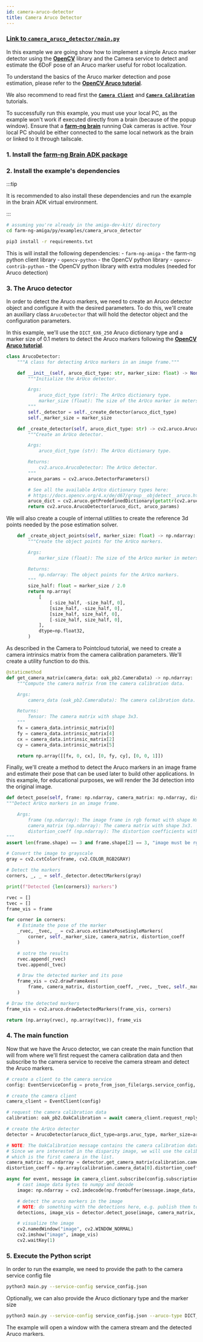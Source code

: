```yaml
---
id: camera-aruco-detector
title: Camera Aruco Detector
---
```


### [Link to `camera_aruco_detector/main.py`](https://github.com/farm-ng/farm-ng-amiga/blob/main-v2/py/examples/camera_aruco_detector/main.py)

In this example we are going show how to implement a simple Aruco marker detector
using the [**OpenCV**](https://opencv.org/) library and the Camera service to
detect and estimate the 6DoF pose of an Aruco marker useful for robot localization.

To understand the basics of the Aruco marker detection and pose estimation, please
refer to the [**OpenCV Aruco tutorial**](https://docs.opencv.org/master/d5/dae/tutorial_aruco_detection.html).

We also recommend to read first the
[**`Camera Client`**](/docs/examples/camera_client) and
[**`Camera Calibration`**](/docs/examples/camera_calibration) tutorials.

To successfully run this example, you must use your local PC, as the example won't
work if executed directly from a brain (because of the popup window).
Ensure that a [**farm-ng brain**](/docs/brain/) running Oak cameras is active.
Your local PC should be either connected to the same local network as the brain
or linked to it through tailscale.

### 1. Install the [farm-ng Brain ADK package](/docs/brain/brain-install)

### 2. Install the example's dependencies

:::tip

It is recommended to also install these dependencies and run the
example in the brain ADK virtual environment.

:::

```bash
# assuming you're already in the amiga-dev-kit/ directory
cd farm-ng-amiga/py/examples/camera_aruco_detector
```

```bash
pip3 install -r requirements.txt
```

This is will install the following dependencies:
    - `farm-ng-amiga` - the farm-ng python client library
    - `opencv-python` - the OpenCV python library
    - `opencv-contrib-python` - the OpenCV python library with extra modules (needed for Aruco detection)

### 3. The Aruco detector

In order to detect the Aruco markers, we need to create an Aruco detector object and
configure it with the desired parameters. To do this, we'll create an auxiliary class
`ArucoDetector` that will hold the detector object and the configuration parameters.

In this example, we'll use the `DICT_6X6_250` Aruco dictionary type and a marker size of 0.1 meters
to detect the Aruco markers following the [**OpenCV Aruco tutorial**](https://docs.opencv.org/master/d5/dae/tutorial_aruco_detection.html).

```python
class ArucoDetector:
    """A class for detecting ArUco markers in an image frame."""

    def __init__(self, aruco_dict_type: str, marker_size: float) -> None:
        """Initialize the ArUco detector.

        Args:
            aruco_dict_type (str): The ArUco dictionary type.
            marker_size (float): The size of the ArUco marker in meters.
        """
        self._detector = self._create_detector(aruco_dict_type)
        self._marker_size = marker_size

    def _create_detector(self, aruco_dict_type: str) -> cv2.aruco.ArucoDetector:
        """Create an ArUco detector.

        Args:
            aruco_dict_type (str): The ArUco dictionary type.

        Returns:
            cv2.aruco.ArucoDetector: The ArUco detector.
        """
        aruco_params = cv2.aruco.DetectorParameters()

        # See all the available ArUco dictionary types here:
        # https://docs.opencv.org/4.x/de/d67/group__objdetect__aruco.html#ga4e13135a118f497c6172311d601ce00d
        aruco_dict = cv2.aruco.getPredefinedDictionary(getattr(cv2.aruco, aruco_dict_type))
        return cv2.aruco.ArucoDetector(aruco_dict, aruco_params)
```

We will also create a couple of internal utilities to create the reference 3d points needed by the
pose estimation solver.

```python
    def _create_object_points(self, marker_size: float) -> np.ndarray:
        """Create the object points for the ArUco markers.

        Args:
            marker_size (float): The size of the ArUco marker in meters.

        Returns:
            np.ndarray: The object points for the ArUco markers.
        """
        size_half: float = marker_size / 2.0
        return np.array(
            [
                [-size_half, -size_half, 0],
                [size_half, -size_half, 0],
                [size_half, size_half, 0],
                [-size_half, size_half, 0],
            ],
            dtype=np.float32,
        )
```

As described in the Camera to Pointcloud tutorial, we need to create a camera intrinsics matrix
from the camera calibration parameters. We'll create a utility function to do this.

```python
@staticmethod
def get_camera_matrix(camera_data: oak_pb2.CameraData) -> np.ndarray:
    """Compute the camera matrix from the camera calibration data.

    Args:
        camera_data (oak_pb2.CameraData): The camera calibration data.

    Returns:
        Tensor: The camera matrix with shape 3x3.
    """
    fx = camera_data.intrinsic_matrix[0]
    fy = camera_data.intrinsic_matrix[4]
    cx = camera_data.intrinsic_matrix[2]
    cy = camera_data.intrinsic_matrix[5]

    return np.array([[fx, 0, cx], [0, fy, cy], [0, 0, 1]])
```

Finally, we'll create a method to detect the Aruco markers in an image frame and estimate their
pose that can be used later to build other applications. In this example, for educational purposes,
we will render the 3d detection into the original image.

```python
def detect_pose(self, frame: np.ndarray, camera_matrix: np.ndarray, distortion_coeff: np.ndarray):
"""Detect ArUco markers in an image frame.

    Args:
        frame (np.ndarray): The image frame in rgb format with shape HxWx3.
        camera_matrix (np.ndarray): The camera matrix with shape 3x3.
        distortion_coeff (np.ndarray): The distortion coefficients with shape 1x5.
"""
assert len(frame.shape) == 3 and frame.shape[2] == 3, "image must be rgb"

# Convert the image to grayscale
gray = cv2.cvtColor(frame, cv2.COLOR_RGB2GRAY)

# Detect the markers
corners, _, _ = self._detector.detectMarkers(gray)

print(f"Detected {len(corners)} markers")

rvec = []
tvec = []
frame_vis = frame

for corner in corners:
    # Estimate the pose of the marker
    _rvec, _tvec, _ = cv2.aruco.estimatePoseSingleMarkers(
        corner, self._marker_size, camera_matrix, distortion_coeff
    )

    # sotre the results
    rvec.append(_rvec)
    tvec.append(_tvec)

    # Draw the detected marker and its pose
    frame_vis = cv2.drawFrameAxes(
        frame, camera_matrix, distortion_coeff, _rvec, _tvec, self._marker_size * 0.5
    )

# Draw the detected markers
frame_vis = cv2.aruco.drawDetectedMarkers(frame_vis, corners)

return (np.array(rvec), np.array(tvec)), frame_vis
```

### 4. The main function

Now that we have the Aruco detector, we can create the main function that will from where we'll
first request the camera calibration data and then subscribe to the camera service to receive
the camera stream and detect the Aruco markers.

```python
# create a client to the camera service
config: EventServiceConfig = proto_from_json_file(args.service_config, EventServiceConfig())

# create the camera client
camera_client = EventClient(config)

# request the camera calibration data
calibration: oak_pb2.OakCalibration = await camera_client.request_reply("/calibration", Empty(), decode=True)

# create the ArUco detector
detector = ArucoDetector(aruco_dict_type=args.aruc_type, marker_size=args.marker_size)

# NOTE: The OakCalibration message contains the camera calibration data for all the cameras.
# Since we are interested in the disparity image, we will use the calibration data for the right camera
# which is the first camera in the list.
camera_matrix: np.ndarray = detector.get_camera_matrix(calibration.camera_data[0])
distortion_coeff = np.array(calibration.camera_data[0].distortion_coeff)

async for event, message in camera_client.subscribe(config.subscriptions[0], decode=True):
    # cast image data bytes to numpy and decode
    image: np.ndarray = cv2.imdecode(np.frombuffer(message.image_data, dtype="uint8"), cv2.IMREAD_UNCHANGED)

    # detect the aruco markers in the image
    # NOTE: do something with the detections here, e.g. publish them to the event service
    detections, image_vis = detector.detect_pose(image, camera_matrix, distortion_coeff)

    # visualize the image
    cv2.namedWindow("image", cv2.WINDOW_NORMAL)
    cv2.imshow("image", image_vis)
    cv2.waitKey(1)
```

### 5. Execute the Python script

In order to run the example, we need to provide the path to the camera service config file

```bash
python3 main.py --service-config service_config.json
```

Optionally, we can also provide the Aruco dictionary type and the marker size

```bash
python3 main.py --service-config service_config.json --aruco-type DICT_6X6_250 --marker-size 0.1
```

The example will open a window with the camera stream and the detected Aruco markers.
